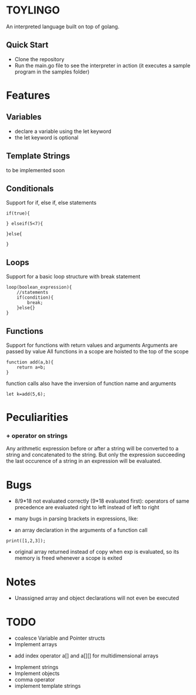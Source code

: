 # TOYLINGO
An interpreted language built on top of golang.


## Quick Start
* Clone the repository
* Run the main.go file to see the interpreter in action (it executes a sample program in the samples folder)

# Features

## Variables
* declare a variable using the let keyword
* the let keyword is optional

## Template Strings
to be implemented soon

## Conditionals
Support for if, else if, else statements

```
if(true){

} elseif(5<7){

}else{
    
}
```

## Loops
Support for a basic loop structure with break statement
```
loop(boolean_expression){
    //statements
    if(condition){
        break;
    }else{}
}
```

## Functions
Support for functions with return values and arguments
Arguments are passed by value
All functions in a scope are hoisted to the top of the scope

```
function add(a,b){
    return a+b;
}
```
function calls also have the inversion of function name and arguments
```
let k=add(5,6);
```




# Peculiarities

### + operator on strings
Any arithmetic expression before or after a string will be converted to a string and concatenated to the string. 
But only the expression succeeding the last occurence of a string in an expression will be evaluated.


# Bugs
 
* 8/9\*18 not evaluated correctly (9*18 evaluated first): 
operators of same precedence are evaluated right to left instead of left to right

* many bugs in parsing brackets in expressions, like:
- an array declaration in the arguments of a function call
```
print([1,2,3]);
```
* original array returned instead of copy when exp is evaluated, so its memory is freed whenever a scope is exited



# Notes
* Unassigned array and object declarations will not even be executed


# TODO
* coalesce Variable and Pointer structs
* Implement arrays
 - add index operator a[] and a[][] for multidimensional arrays
* Implement strings
* Implement objects
* comma operator
* implement template strings